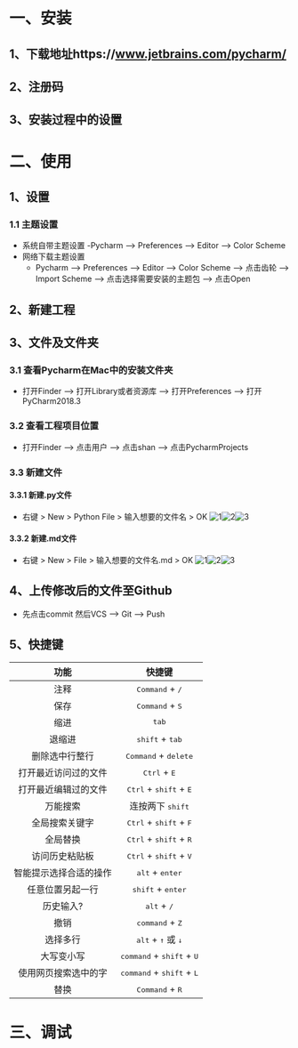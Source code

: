 # 一、安装
## 1、下载地址https://www.jetbrains.com/pycharm/
## 2、注册码
## 3、安装过程中的设置
# 二、使用
## 1、设置
### 1.1 主题设置
- 系统自带主题设置
    -Pycharm --> Preferences --> Editor --> Color Scheme 
- 网络下载主题设置
    - Pycharm --> Preferences --> Editor --> Color Scheme --> 点击齿轮 --> Import Scheme --> 点击选择需要安装的主题包 --> 点击Open
## 2、新建工程
## 3、文件及文件夹
### 3.1 查看Pycharm在Mac中的安装文件夹
- 打开Finder --> 打开Library或者资源库 --> 打开Preferences --> 打开PyCharm2018.3
### 3.2 查看工程项目位置
- 打开Finder --> 点击用户 --> 点击shan --> 点击PycharmProjects
### 3.3 新建文件
#### 3.3.1 新建.py文件
- 右键 > New > Python File > 输入想要的文件名 > OK
![1](https://raw.githubusercontent.com/Aghanim-H/Photo/master/Pycharm/Pycharm_New.png#pic_center)![2](https://raw.githubusercontent.com/Aghanim-H/Photo/master/Pycharm/Pycharm_New_Python%20File.png)![3](https://raw.githubusercontent.com/Aghanim-H/Photo/master/Pycharm/Pycharm_New_Python%20File_.png)
#### 3.3.2 新建.md文件
- 右键 > New > File > 输入想要的文件名.md > OK
![1](https://raw.githubusercontent.com/Aghanim-H/Photo/master/Pycharm/Pycharm_New.png)![2](https://raw.githubusercontent.com/Aghanim-H/Photo/master/Pycharm/Pycharm_New_File.png)![3](https://raw.githubusercontent.com/Aghanim-H/Photo/master/Pycharm/Pycharm_New_File_.png)
## 4、上传修改后的文件至Github
- 先点击commit 然后VCS --> Git --> Push
## 5、快捷键
功能|快捷键
|:----:|:----:|
注释|<kbd>Command</kbd> + <kbd>/</kbd>
保存|<kbd>Command</kbd> + <kbd>S</kbd>
缩进|<kbd>tab</kbd>
退缩进|<kbd>shift</kbd> + <kbd>tab</kbd>
删除选中行整行|<kbd>Command</kbd> + <kbd>delete</kbd>
打开最近访问过的文件|<kbd>Ctrl</kbd> + <kbd>E</kbd>
打开最近编辑过的文件|<kbd>Ctrl</kbd> + <kbd>shift</kbd> + <kbd>E</kbd>
万能搜索|连按两下 <kbd>shift</kbd>
全局搜索关键字|<kbd>Ctrl</kbd> + <kbd>shift</kbd> + <kbd>F</kbd>
全局替换|<kbd>Ctrl</kbd> + <kbd>shift</kbd> + <kbd>R</kbd>
访问历史粘贴板|<kbd>Ctrl</kbd> + <kbd>shift</kbd> + <kbd>V</kbd>
智能提示选择合适的操作|<kbd>alt</kbd> + <kbd>enter</kbd>
任意位置另起一行|<kbd>shift</kbd> + <kbd>enter</kbd>
历史输入?|<kbd>alt</kbd> + <kbd>/</kbd>
撤销|<kbd>command</kbd> + <kbd>Z</kbd>
选择多行|<kbd>alt</kbd> + <kbd>↑</kbd> 或 <kbd>↓</kbd>
大写变小写|<kbd>command</kbd> + <kbd>shift</kbd> + <kbd>U</kbd>
使用网页搜索选中的字|<kbd>command</kbd> + <kbd>shift</kbd> + <kbd>L</kbd>
替换|<kbd>Command</kbd> + <kbd>R</kbd>
# 三、调试